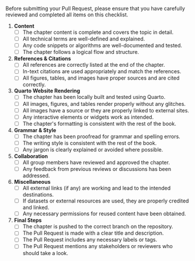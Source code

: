 Before submitting your Pull Request, please ensure that you have carefully reviewed and completed all items on this checklist.

1. **Content**
    - [ ] The chapter content is complete and covers the topic in detail.
    - [ ] All technical terms are well-defined and explained.
    - [ ] Any code snippets or algorithms are well-documented and tested.
    - [ ] The chapter follows a logical flow and structure.
  
2. **References & Citations**
    - [ ] All references are correctly listed at the end of the chapter.
    - [ ] In-text citations are used appropriately and match the references.
    - [ ] All figures, tables, and images have proper sources and are cited correctly.
  
3. **Quarto Website Rendering**
    - [ ] The chapter has been locally built and tested using Quarto.
    - [ ] All images, figures, and tables render properly without any glitches.
    - [ ] All images have a source or they are properly linked to external sites. 
    - [ ] Any interactive elements or widgets work as intended.
    - [ ] The chapter's formatting is consistent with the rest of the book.
  
4. **Grammar & Style**
    - [ ] The chapter has been proofread for grammar and spelling errors.
    - [ ] The writing style is consistent with the rest of the book.
    - [ ] Any jargon is clearly explained or avoided where possible.
  
5. **Collaboration**
    - [ ] All group members have reviewed and approved the chapter.
    - [ ] Any feedback from previous reviews or discussions has been addressed.
  
6. **Miscellaneous**
    - [ ] All external links (if any) are working and lead to the intended destinations.
    - [ ] If datasets or external resources are used, they are properly credited and linked.
    - [ ] Any necessary permissions for reused content have been obtained.
  
7. **Final Steps**
    - [ ] The chapter is pushed to the correct branch on the repository.
    - [ ] The Pull Request is made with a clear title and description.
    - [ ] The Pull Request includes any necessary labels or tags.
    - [ ] The Pull Request mentions any stakeholders or reviewers who should take a look.
